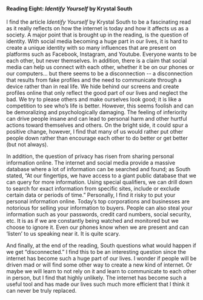 #### Reading Eight: *Identify Yourself* by Krystal South


I find the article *Identify Yourself* by Krystal South to be a fascinating read as it really reflects on how the internet is today and how it affects us as a society. A major point that is brought up in the reading, is the question of identity. With social media becoming a huge part in our lives, it is hard to create a unique identity with so many influences that are present on platforms such as Facebook, Instagram, and Youtube. Everyone wants to be each other, but never themselves. In addition, there is a claim that social media can help us connect with each other, whether it be on our phones or our computers… but there seems to be a disconnection -- a disconnection that results from fake profiles and the need to communicate through a device rather than in real life. We hide behind our screens and create profiles online that only reflect the good part of our lives and neglect the bad. We try to please others and make ourselves look good; it is like a competition to see who’s life is better. However, this seems foolish and can be demoralizing and psychologically damaging. The feeling of inferiority can drive people insane and can lead to personal harm and other hurtful actions toward themselves and others. On the bright side, it could spur a positive change, however, I find that many of us would rather put other people down rather than encourage each other to do better or get better (but not always).

In addition, the question of privacy has risen from sharing personal information online. The internet and social media provide a massive database where a lot of information can be searched and found; as South stated, “At our fingertips, we have access to a giant public database that we can query for more information. Using special qualifiers, we can drill down to search for exact information from specific sites, include or exclude certain data or periods of time.” Personally, I find it risky to put your personal information online. Today’s top corporations and businesses are notorious for selling your information to buyers. People can also steal your information such as your passwords, credit card numbers, social security, etc. It is as if we are constantly being watched and monitored but we choose to ignore it. Even our phones know when we are present and can ‘listen’ to us speaking near it. It is quite scary.

And finally, at the end of the reading, South questions what would happen if we get “disconnected.” I find this to be an interesting question since the internet has become such a huge part of our lives. I wonder if people will be driven mad or will find some other way to create a new kind of internet. Or maybe we will learn to not rely on it and learn to communicate to each other in person, but I find that highly unlikely. The internet has become such a useful tool and has made our lives such much more efficient that I think it can never be truly replaced.  
